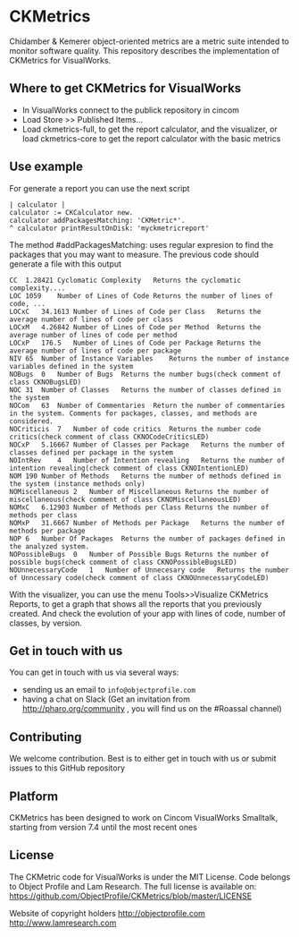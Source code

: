 # CKMetrics

Chidamber & Kemerer object-oriented metrics are a metric suite intended to monitor software quality. This repository describes the implementation of CKMetrics for VisualWorks. 

## Where to get CKMetrics for VisualWorks

* In VisualWorks connect to the publick repository in cincom 
* Load Store >> Published Items...
* Load ckmetrics-full, to get the report calculator, and the visualizer, or load ckmetrics-core to get the report calculator with the basic metrics

## Use example

For generate a report you can use the next script 

 ```
| calculator |
calculator := CKCalculator new.
calculator addPackagesMatching: 'CKMetric*'.
^ calculator printResultOnDisk: 'myckmetricreport'
 ```

The method #addPackagesMatching: uses regular expresion to find the packages that you may want to measure.
The previous code should generate a file with this output

 ```
CC	1.28421	Cyclomatic Complexity	Returns the cyclomatic complexity....
LOC	1059	Number of Lines of Code	Returns the number of lines of code, ...
LOCxC	34.1613	Number of Lines of Code per Class	Returns the average number of lines of code per class
LOCxM	4.26842	Number of Lines of Code per Method	Returns the average number of lines of code per method
LOCxP	176.5	Number of Lines of Code per Package	Returns the average number of lines of code per package
NIV	65	Number of Instance Variables	Returns the number of instance variables defined in the system
NOBugs	0	Number of Bugs	Returns the number bugs(check comment of class CKNOBugsLED)
NOC	31	Number of Classes	Returns the number of classes defined in the system
NOCom	63	Number of Commentaries	Return the number of commentaries in the system. Comments for packages, classes, and methods are considered.
NOCriticis	7	Number of code critics	Returns the number code critics(check comment of class CKNOCodeCriticsLED)
NOCxP	5.16667	Number of Classes per Package	Returns the number of classes defined per package in the system
NOIntRev	4	Number of Intention revealing	Returns the number of intention revealing(check comment of class CKNOIntentionLED)
NOM	190	Number of Methods	Returns the number of methods defined in the system (instance methods only)
NOMiscellaneous	2	Number of Miscellaneous	Returns the number of miscellaneous(check comment of class CKNOMiscellaneousLED)
NOMxC	6.12903	Number of Methods per Class	Returns the number of methods per class
NOMxP	31.6667	Number of Methods per Package	Returns the number of methods per package
NOP	6	Number Of Packages	Returns the number of packages defined in the analyzed system.
NOPossibleBugs	0	Number of Possible Bugs	Returns the number of possible bugs(check comment of class CKNOPossibleBugsLED)
NOUnnecessaryCode	1	Number of Unnecesary code	Returns the number of Unncessary code(check comment of class CKNOUnnecessaryCodeLED)
 ```

With the visualizer, you can use the menu Tools>>Visualize CKMetrics Reports, to get a graph that shows all the reports that you previously created. And check the evolution of your app with lines of code, number of classes, by version.

## Get in touch with us

You can get in touch with us via several ways:
 - sending us an email to `info@objectprofile.com`
 - having a chat on Slack (Get an invitation from http://pharo.org/community , you will find us on the #Roassal channel)

## Contributing

We welcome contribution. Best is to either get in touch with us or submit issues to this GitHub repository

## Platform

CKMetrics has been designed to work on Cincom VisualWorks Smalltalk, starting from version 7.4 until the most recent ones

## License

The CKMetric code for VisualWorks is under the MIT License. Code belongs to Object Profile and Lam Research. The full license is available on: https://github.com/ObjectProfile/CKMetrics/blob/master/LICENSE

Website of copyright holders
http://objectprofile.com
http://www.lamresearch.com
